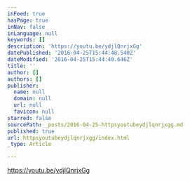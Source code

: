 ```yaml
---
inFeed: true
hasPage: true
inNav: false
inLanguage: null
keywords: []
description: 'https://youtu.be/ydjlQnrjxGg'
datePublished: '2016-04-25T15:44:48.540Z'
dateModified: '2016-04-25T15:44:40.646Z'
title: ''
author: []
authors: []
publisher:
  name: null
  domain: null
  url: null
  favicon: null
starred: false
sourcePath: _posts/2016-04-25-httpsyoutubeydjlqnrjxgg.md
published: true
url: httpsyoutubeydjlqnrjxgg/index.html
_type: Article

---
```

https://youtu.be/ydjlQnrjxGg